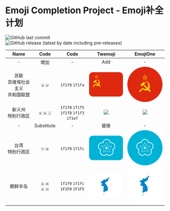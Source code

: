 # Emoji Completion Project - Emoji补全计划

![GitHub last commit](https://img.shields.io/github/last-commit/RainySummerLuo/EmojiCompletionProject?style=for-the-badge)&nbsp;&nbsp;![GitHub release (latest by date including pre-releases)](https://img.shields.io/github/v/release/RainySummerLuo/EmojiCompletionProject?include_prereleases&style=for-the-badge)

| Name | Code | Code | Twemoji | EmojiOne |
|:-:|:-:|:-:|:-:|:-:|
| - | 增加 | - | Add | - |
| 苏联<br/>苏维埃社会主义<br/>共和国联盟 | `🇸` `🇺` | `1f1f8` `1f1fa` | <img src="./Twemoji/Soviet_Union.png" width="150px" /> | <img src="./EmojiOne/Soviet_Union.png" width="150px" /> |
| 新义州<br/>特别行政区 | `🇸` `🇳` `🇯` | `1f1f0` `1f1f5`<br/>`1f1f8` `1f1f3` `1f1ef` | <img src="./Twemoji/Sinŭiju_Special_Administrative_Region.png" width="150px" /> | <img src="./EmojiOne/Sinŭiju_Special_Administrative_Region.png" width="150px" /> |
| - | Substitute | - | 替换 | - |
| 台湾<br/>特别行政区 | `🇹` `🇼` | `1f1f9` `1f1fc` | <img src="./Twemoji/Taiwan_Special_Administrative_Region.png" width="150px" /> | <img src="./EmojiOne/Taiwan_Special_Administrative_Region.png" width="150px" /> |
| 朝鲜半岛 | `🇰` `🇷`<br/>`🇰` `🇵` | `1f1f9` `1f1fc`<br/>`1F1F0` `1F1F5` | <img src="./Twemoji/Unification_flag_of_Korea.png" width="150px" /> | <img src="./EmojiOne/Unification_flag_of_Korea.png" width="150px" /> |
